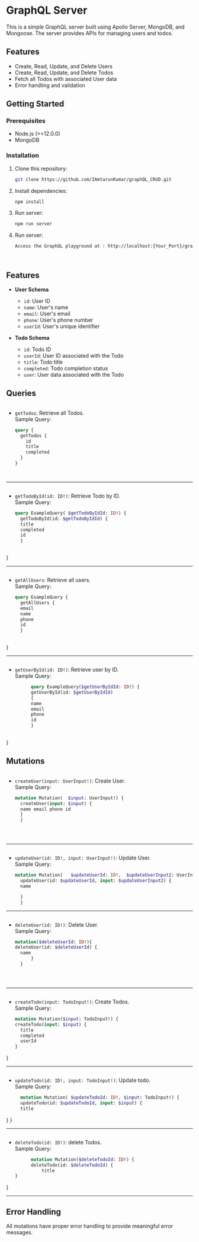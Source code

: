 # GraphQL Server

This is a simple GraphQL server built using Apollo Server, MongoDB, and Mongoose. The server provides APIs for managing users and todos.

## Features

- Create, Read, Update, and Delete Users
- Create, Read, Update, and Delete Todos
- Fetch all Todos with associated User data
- Error handling and validation

## Getting Started

### Prerequisites

- Node.js (>=12.0.0)
- MongoDB

### Installation

1. Clone this repository:

   ```bash
   git clone https://github.com/IAmtarunKumar/graphQL_CRUD.git


2. Install dependencies:

   ```bash
   npm install

3. Run server:

   ```bash
   npm run server

4. Run server:

   ```bash
   Access the GraphQL playground at : http://localhost:{Your_Port}/graphql




## Features

- **User Schema**
  - `id`: User ID
  - `name`: User's name
  - `email`: User's email
  - `phone`: User's phone number
  - `userId`: User's unique identifier

- **Todo Schema**
  - `id`: Todo ID
  - `userId`: User ID associated with the Todo
  - `title`: Todo title
  - `completed`: Todo completion status
  - `user`: User data associated with the Todo

## Queries

<img src="./img//get_all_todo.png" alt="">

- `getTodos`: Retrieve all Todos.  
  Sample Query:
  ```graphql
  query {
    getTodos {
      id
      title
      completed
    }
  }




<hr>



<img src="./img//get_todo_by_id.png" alt="">

- `getTodoById(id: ID!)`: Retrieve Todo by ID.  
  Sample Query:
  ```graphql
  query ExampleQuery( $getTodoByIdId: ID!) {
    getTodoById(id: $getTodoByIdId) {
    title
    completed 
    id
    }
 
}
  

<hr>


<img src="./img//get_all_user.png" alt="">

- `getAllUsers`: Retrieve all users.  
  Sample Query:
  ```graphql
  query ExampleQuery {
    getAllUsers {
    email
    name
    phone
    id
    }
 
}



<hr>

<img src="./img//get_user_by_id.png" alt="">

- `getUserById(id: ID!)`: Retrieve user by ID.  
  Sample Query:
  ```graphql
        query ExampleQuery($getUserByIdId: ID!) {
        getUserById(id: $getUserByIdId)
        {
        name
        email
        phone 
        id
        }
 
}
  


## Mutations

<img src="./img//create_user.png" alt="">

- `createUser(input: UserInput!)`: Create User.  
  Sample Query:

  ```graphql
  mutation Mutation(  $input: UserInput!) {
    createUser(input: $input) {
    name email phone id
    }
    }





<hr>
<img src="./img//update_user.png" alt="">

- `updateUser(id: ID!, input: UserInput!)`: Update User.  
  Sample Query:

  ```graphql
  mutation Mutation(   $updateUserId: ID!,  $updateUserInput2: UserInput!) {
    updateUser(id: $updateUserId, input: $updateUserInput2) {
    name

    }
    }


<hr>

<img src="./img//delete_user.png" alt="">

- `deleteUser(id: ID!)`: Delete User.  
  Sample Query:

  ```graphql
  mutation($deleteUserId: ID!){
  deleteUser(id: $deleteUserId) {
    name
        }
    }





<hr>



<img src="./img//create_todo.png" alt="">

- `createTodo(input: TodoInput!)`: Create Todos.  
  Sample Query:

  ```graphql
  mutation Mutation($input: TodoInput!) {
  createTodo(input: $input) {
    title
    completed
    userId
  }
}


<hr>

<img src="./img//update_todo.png" alt="">


- `updateTodo(id: ID!, input: TodoInput!)`: Update todo.  
  Sample Query:
  ```graphql
    mutation Mutation( $updateTodoId: ID!, $input: TodoInput!) {
    updateTodo(id: $updateTodoId, input: $input) {
    title
 }
}




<hr>

<img src="./img//delete_todo.png" alt="">


- `deleteTodo(id: ID!)`: delete Todos.  
  Sample Query:
  ```graphql
        mutation Mutation($deleteTodoId: ID!) {
        deleteTodo(id: $deleteTodoId) {
            title
  }
}



<hr>

## Error Handling

All mutations have proper error handling to provide meaningful error messages.



 

